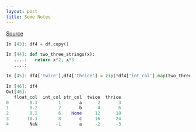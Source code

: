 ```yaml
---
layout: post
title: Some Notes
---
```


[Source](http://manishamde.github.io/blog/2013/03/07/pandas-and-python-top-10/)

```python
In [43]: df4 = df.copy()

In [44]: def two_three_strings(x):
   ....:   return x*2, x*3
   ....:

In [45]: df4['twice'],df4['thrice'] = zip(*df4['int_col'].map(two_three_strings))

In [46]: df4
Out[46]:
   float_col  int_col str_col  twice  thrice
0        0.1        1       a      2       3
1        0.2        2       b      4       6
2        0.2        6    None     12      18
3       10.1        8       c     16      24
4        NaN       -1       a     -2      -3

```
